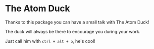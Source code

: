 # The Atom Duck

Thanks to this package you can have a small talk with The Atom Duck!

The duck will always be there to encourage you during your work.

Just call him with `ctrl + alt + o`, he's cool!

